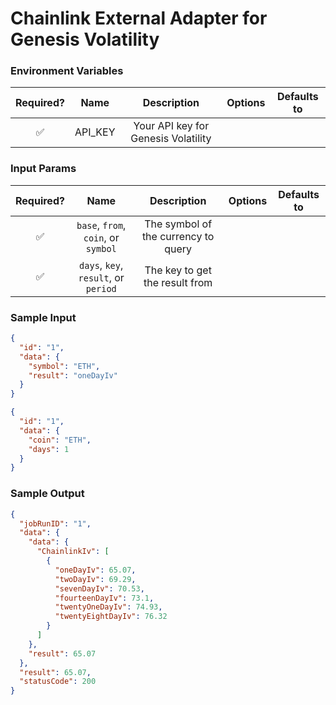 # Chainlink External Adapter for Genesis Volatility

### Environment Variables

| Required? |  Name   |             Description             | Options | Defaults to |
| :-------: | :-----: | :---------------------------------: | :-----: | :---------: |
|    ✅     | API_KEY | Your API key for Genesis Volatility |         |             |

### Input Params

| Required? |                 Name                 |             Description             | Options | Defaults to |
| :-------: | :----------------------------------: | :---------------------------------: | :-----: | :---------: |
|    ✅     | `base`, `from`, `coin`, or `symbol`  | The symbol of the currency to query |         |             |
|    ✅     | `days`, `key`, `result`, or `period` |   The key to get the result from    |         |             |

### Sample Input

```json
{
  "id": "1",
  "data": {
    "symbol": "ETH",
    "result": "oneDayIv"
  }
}
```

```json
{
  "id": "1",
  "data": {
    "coin": "ETH",
    "days": 1
  }
}
```

### Sample Output

```json
{
  "jobRunID": "1",
  "data": {
    "data": {
      "ChainlinkIv": [
        {
          "oneDayIv": 65.07,
          "twoDayIv": 69.29,
          "sevenDayIv": 70.53,
          "fourteenDayIv": 73.1,
          "twentyOneDayIv": 74.93,
          "twentyEightDayIv": 76.32
        }
      ]
    },
    "result": 65.07
  },
  "result": 65.07,
  "statusCode": 200
}
```
